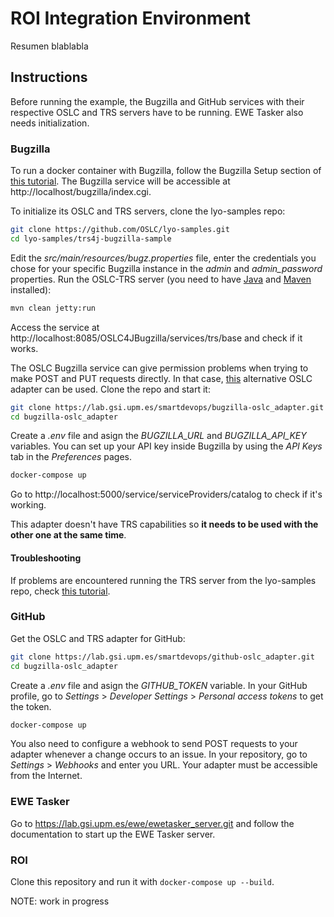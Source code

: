 # ROI Integration Environment

Resumen blablabla

## Instructions

Before running the example, the Bugzilla and GitHub services with their respective OSLC and TRS servers have to be running. EWE Tasker also needs initialization.

### Bugzilla

To run a docker container with Bugzilla, follow the Bugzilla Setup section of [this tutorial](https://oslc.github.io/developing-oslc-applications/integrating_products_with_oslc/running_the_examples). The Bugzilla service will be accessible at http://localhost/bugzilla/index.cgi.

To initialize its OSLC and TRS servers, clone the lyo-samples repo:

```bash
git clone https://github.com/OSLC/lyo-samples.git
cd lyo-samples/trs4j-bugzilla-sample
```

Edit the *src/main/resources/bugz.properties* file, enter the credentials you chose for your specific Bugzilla instance in the *admin* and *admin_password* properties. Run the OSLC-TRS server (you need to have [Java](https://java.com/en/download/help/download_options.html) and [Maven](http://maven.apache.org/install.html) installed):

```bash
mvn clean jetty:run
```

Access the service at http://localhost:8085/OSLC4JBugzilla/services/trs/base and check if it works.

The OSLC Bugzilla service can give permission problems when trying to make POST and PUT requests directly. In that case, [this](https://lab.gsi.upm.es/smartdevops/bugzilla-oslc_adapter) alternative OSLC adapter can be used. Clone the repo and start it:

```bash
git clone https://lab.gsi.upm.es/smartdevops/bugzilla-oslc_adapter.git
cd bugzilla-oslc_adapter
```

Create a *.env* file and asign the *BUGZILLA_URL* and *BUGZILLA_API_KEY* variables. You can set up your API key inside Bugzilla by using the *API Keys* tab in the *Preferences* pages.

```bash
docker-compose up
```

Go to http://localhost:5000/service/serviceProviders/catalog to check if it's working.

This adapter doesn't have TRS capabilities so **it needs to be used with the other one at the same time**. 

#### Troubleshooting

If problems are encountered running the TRS server from the lyo-samples repo, check [this tutorial](http://wiki.eclipse.org/Lyo/BuildTRS4JBugzilla).

### GitHub

Get the OSLC and TRS adapter for GitHub:

```bash
git clone https://lab.gsi.upm.es/smartdevops/github-oslc_adapter.git
cd bugzilla-oslc_adapter
```

Create a *.env* file and asign the *GITHUB_TOKEN* variable. In your GitHub profile, go to *Settings* > *Developer Settings* > *Personal access tokens* to get the token.

```bash
docker-compose up
```

You also need to configure a webhook to send POST requests to your adapter whenever a change occurs to an issue. In your repository, go to *Settings* > *Webhooks* and enter you URL. Your adapter must be accessible from the Internet.

### EWE Tasker

Go to https://lab.gsi.upm.es/ewe/ewetasker_server.git and follow the documentation to start up the EWE Tasker server.

### ROI

Clone this repository and run it with ```docker-compose up --build```.


NOTE: work in progress
